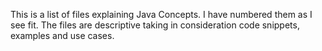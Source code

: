 This is a list of files explaining Java Concepts. I have numbered them as I see fit. The files are descriptive taking in consideration code snippets, examples and use cases.
